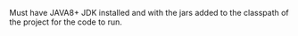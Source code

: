 Must have JAVA8+ JDK installed and with the jars added to the classpath of the project for the code to run.
